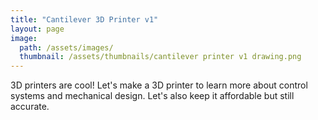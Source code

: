 ```yaml
---
title: "Cantilever 3D Printer v1"
layout: page
image: 
  path: /assets/images/
  thumbnail: /assets/thumbnails/cantilever printer v1 drawing.png
---
```

3D printers are cool! Let's make a 3D printer to learn more about control systems and mechanical design. Let's also keep it affordable but still accurate.